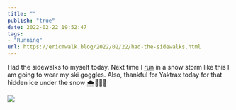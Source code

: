 ```yaml
---
title: ""
publish: "true"
date: 2022-02-22 19:52:47
tags:
- "Running"
url: https://ericmwalk.blog/2022/02/22/had-the-sidewalks.html
---
```

Had the sidewalks to myself today. Next time I [run](http://www.strava.com/activities/6722457505) in a snow storm like this I am going to wear my ski goggles. Also, thankful for Yaktrax today for that hidden ice under the snow 🌨🏃🏻‍♂️


![](https://ericmwalk.blog/uploads/2022/7b4f73ab1b.jpg)